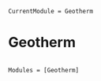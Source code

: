 ```@meta
CurrentModule = Geotherm
```

# Geotherm

```@index
```

```@autodocs
Modules = [Geotherm]
```
